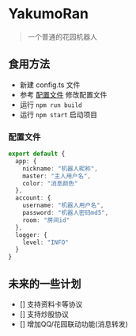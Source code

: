 # YakumoRan
> 一个普通的花园机器人

## 食用方法
- 新建 config.ts 文件
- 参考 [配置文件](#配置文件) 修改配置文件
- 运行 `npm run build`
- 运行 `npm start` 启动项目

### 配置文件
```typescript
export default {
  app: {
    nickname: "机器人昵称",
    master: "主人用户名",
    color: "消息颜色"
  },
  account: {
    username: "机器人用户名",
    password: "机器人密码md5",
    room: "房间id"
  },
  logger: {
    level: "INFO"
  }
}
```

## 未来的一些计划
- [] 支持资料卡等协议
- [] 支持炒股协议
- [] 增加QQ/花园联动功能(消息转发)